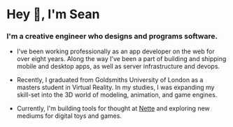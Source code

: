 # Hey 👋, I'm Sean
### I'm a creative engineer who designs and programs software.

* I’ve been working professionally as an app developer on the web for over eight years. Along the way I’ve been a part of building and shipping mobile and desktop apps, as well as server infrastructure and devops.

* Recently, I graduated from Goldsmiths University of London as a masters student in Virtual Reality.
In my studies, I was expanding my skill-set into the 3D world of modeling, animation, and game engines.

* Currently, I'm building tools for thought at [Nette](https://nette.io) and exploring new mediums for digital toys and games.
